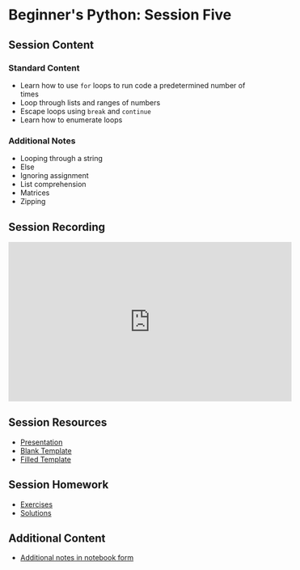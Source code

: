 # Beginner's Python: Session Five

## Session Content

### Standard Content

* Learn how to use `for` loops to run code a predetermined number of times
* Loop through lists and ranges of numbers
* Escape loops using `break` and `continue`
* Learn how to enumerate loops

### Additional Notes

* Looping through a string
* Else
* Ignoring assignment
* List comprehension
* Matrices
* Zipping

## Session Recording

<iframe width="560" height="315" src="https://www.youtube.com/embed/m96WXTszQBg" frameborder="0" allow="accelerometer; autoplay; clipboard-write; encrypted-media; gyroscope; picture-in-picture" allowfullscreen></iframe>

## Session Resources

- [Presentation](https://github.com/warwickdatasciencesociety/beginners-python/blob/master/session-five/session_five_presentation.pptx?raw=true)
- [Blank Template](https://colab.research.google.com/github/warwickdatasciencesociety/beginners-python/blob/master/session-five/session_five_blank_template.ipynb)
- [Filled Template](https://colab.research.google.com/github/warwickdatasciencesociety/beginners-python/blob/master/session-five/session_five_filled_template.ipynb)

## Session Homework

- [Exercises](https://colab.research.google.com/github/warwickdatasciencesociety/beginners-python/blob/master/session-five/session_five_exercises.ipynb)
- [Solutions](https://colab.research.google.com/github/warwickdatasciencesociety/beginners-python/blob/master/session-five/session_five_solutions.ipynb)

## Additional Content

- [Additional notes in notebook form](https://colab.research.google.com/github/warwickdatasciencesociety/beginners-python/blob/master/session-five/session_five_additional_content.ipynb)

